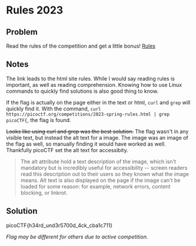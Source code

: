 # Rules 2023

## Problem

Read the rules of the competition and get a little bonus! [Rules](https://picoctf.org/competitions/2023-spring-rules.html)

## Notes

The link leads to the html site rules.  While I would say reading rules is important, as well as reading comprehension.  Knowing how to use Linux commands to quickly find solutions is also good thing to know.

If the flag is actually on the page either in the text or html, `curl` and `grep` will quickly find it.  With the command,  `curl https://picoctf.org/competitions/2023-spring-rules.html | grep picoCTF{`, the flag is found.

~~Looks like using curl and grep was the best solution.~~   The flag wasn't in any visible text, but instead the alt text for a image.  The image was an image of the flag as well, so manually finding it would have worked as well.  Thankfully picoCTF set the alt text for accessibity.

> The alt attribute hold a text description of the image, which isn't mandatory but is incredibly useful for accessibility -- screen readers read this description out to their users so they known what the image means. Alt text is also displayed on the page if the image can't be loaded for some reason: for example, network errors, content blocking, or linkrot.

## Solution

picoCTF{h34rd_und3r5700d_4ck_cba1c711}

*Flag may be different for others due to active competition.*
